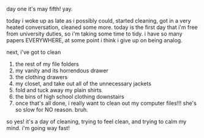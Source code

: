 day one
it's may fifth! yay.

today i woke up as late as i possibly could,
started cleaning,
got in a very heated conversation,
cleaned some more.
today is the first day that i'm free from university duties, so i'm taking some time to tidy. i have so many papers EVERYWHERE, at some point i think i give up on being analog.

next, i've got to clean
<ol>
  <li>the rest of my file folders</li>
  <li>my vanity and its horrendous drawer</li>
  <li>the clothing drawers</li>
  <li>my closet, and take out all of the unnecessary jackets</li>
  <li>fold and tuck away my plain shirts</li>
  <li>the bins of high school clothing downstairs</li>
  <li>once that's all done, i really want to clean out my computer files!!! she's so slow for NO reason. bruh.</li>
</ol>

so yes! it's a day of cleaning, trying to feel clean, and trying to calm my mind. i'm going way fast!
